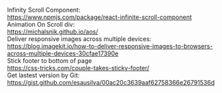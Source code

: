Infinity Scroll Component: <br/>
https://www.npmjs.com/package/react-infinite-scroll-component<br/>
Animation On Scroll div: <br/>
https://michalsnik.github.io/aos/<br/>
Deliver responsive images across multiple devices:<br/>
https://blog.imagekit.io/how-to-deliver-responsive-images-to-browsers-across-multiple-devices-30cfae17390e<br/>
Stick footer to bottom of page<br/>
https://css-tricks.com/couple-takes-sticky-footer/<br/>
Get lastest version by Git: <br/>
https://gist.github.com/esausilva/00ac20c3639aaf62758366e26791536d
